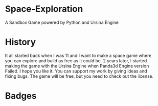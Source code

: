# Space-Exploration
A Sandbox Game powered by Python and Ursina Engine




# History
It all started back when I was 11 and I want to make a space game where you can explore and build as free as it could be. 2 years later, I started making the game with the Ursina Engine when Panda3d Engine version Failed. I hope you like it. You can support my work by giving ideas and fixing bugs. The game will be free, but you need to check out the license.

# Badges
<!--START_SECTION:badges-->
<!--END_SECTION:badges-->
